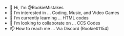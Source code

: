 - 👋 Hi, I’m @RookieMistakes
- 👀 I’m interested in ... Coding, Music, and Video Games
- 🌱 I’m currently learning ... HTML codes
- 💞️ I’m looking to collaborate on ... CCS Codes
- 📫 How to reach me ... Via Discord (Rookie#1154)

<!---
RookieMistakes/RookieMistakes is a ✨ special ✨ repository because its `README.md` (this file) appears on your GitHub profile.
You can click the Preview link to take a look at your changes.
--->

